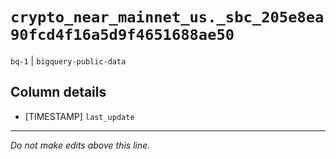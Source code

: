 # `crypto_near_mainnet_us._sbc_205e8ea90fcd4f16a5d9f4651688ae50`
`bq-1` | `bigquery-public-data`

## Column details
* [TIMESTAMP] `last_update`

-------------------------------------------------------------------------------
*Do not make edits above this line.*
